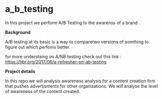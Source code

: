 # a_b_testing
 In this project we perform A/B Testing to the awarenss of a brand . 
 
**Background**

A/B testing at its basic is a way to comparetwo versions of somthing to figure out which perfoms better.

for more understaing on A/NB testing check out this link : https://hbr.org/2017/06/a-refresher-on-ab-testing

**Project details**

In this repo we will analysis awareness analysis for a content creation firm that pushes advertisments for other organisations.
We will analyse the level of awareness of the content created.
